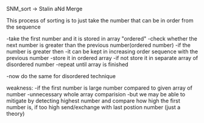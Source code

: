 SNM_sort -> Stalin aNd Merge

This process of sorting is to just take the number that can be in order from the sequence

-take the first number and it is stored in array "ordered"
    -check whether the next number is greater than the previous number(ordered number)
        -if the number is greater then 
            -it can be kept in increasing order sequence with the previous number
            -store it in ordered array
        -if not store it in separate array of disordered number
    -repeat until array is finished

-now do the same for disordered technique

weakness:
  -if the first number is large number compared to given array of number
      -unnecessary whole array comparision
      -but we may be able to mitigate by detecting highest number 
        and compare how high the first number is, if too high send/exchange with last postion number
        (just a theory)

